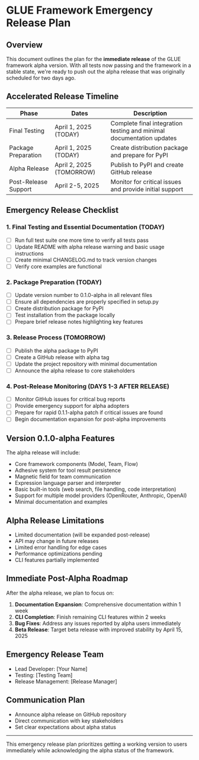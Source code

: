 # GLUE Framework Emergency Release Plan

## Overview

This document outlines the plan for the **immediate release** of the GLUE framework alpha version. With all tests now passing and the framework in a stable state, we're ready to push out the alpha release that was originally scheduled for two days ago.

## Accelerated Release Timeline

| Phase | Dates | Description |
|-------|-------|-------------|
| Final Testing | April 1, 2025 (TODAY) | Complete final integration testing and minimal documentation updates |
| Package Preparation | April 1, 2025 (TODAY) | Create distribution package and prepare for PyPI |
| Alpha Release | April 2, 2025 (TOMORROW) | Publish to PyPI and create GitHub release |
| Post-Release Support | April 2-5, 2025 | Monitor for critical issues and provide initial support |

## Emergency Release Checklist

### 1. Final Testing and Essential Documentation (TODAY)

- [ ] Run full test suite one more time to verify all tests pass
- [ ] Update README with alpha release warning and basic usage instructions
- [ ] Create minimal CHANGELOG.md to track version changes
- [ ] Verify core examples are functional

### 2. Package Preparation (TODAY)

- [ ] Update version number to 0.1.0-alpha in all relevant files
- [ ] Ensure all dependencies are properly specified in setup.py
- [ ] Create distribution package for PyPI
- [ ] Test installation from the package locally
- [ ] Prepare brief release notes highlighting key features

### 3. Release Process (TOMORROW)

- [ ] Publish the alpha package to PyPI
- [ ] Create a GitHub release with alpha tag
- [ ] Update the project repository with minimal documentation
- [ ] Announce the alpha release to core stakeholders

### 4. Post-Release Monitoring (DAYS 1-3 AFTER RELEASE)

- [ ] Monitor GitHub issues for critical bug reports
- [ ] Provide emergency support for alpha adopters
- [ ] Prepare for rapid 0.1.1-alpha patch if critical issues are found
- [ ] Begin documentation expansion for post-alpha improvements

## Version 0.1.0-alpha Features

The alpha release will include:

- Core framework components (Model, Team, Flow)
- Adhesive system for tool result persistence
- Magnetic field for team communication
- Expression language parser and interpreter
- Basic built-in tools (web search, file handling, code interpretation)
- Support for multiple model providers (OpenRouter, Anthropic, OpenAI)
- Minimal documentation and examples

## Alpha Release Limitations

- Limited documentation (will be expanded post-release)
- API may change in future releases
- Limited error handling for edge cases
- Performance optimizations pending
- CLI features partially implemented

## Immediate Post-Alpha Roadmap

After the alpha release, we plan to focus on:

1. **Documentation Expansion**: Comprehensive documentation within 1 week
2. **CLI Completion**: Finish remaining CLI features within 2 weeks
3. **Bug Fixes**: Address any issues reported by alpha users immediately
4. **Beta Release**: Target beta release with improved stability by April 15, 2025

## Emergency Release Team

- Lead Developer: [Your Name]
- Testing: [Testing Team]
- Release Management: [Release Manager]

## Communication Plan

- Announce alpha release on GitHub repository
- Direct communication with key stakeholders
- Set clear expectations about alpha status

---

This emergency release plan prioritizes getting a working version to users immediately while acknowledging the alpha status of the framework.
